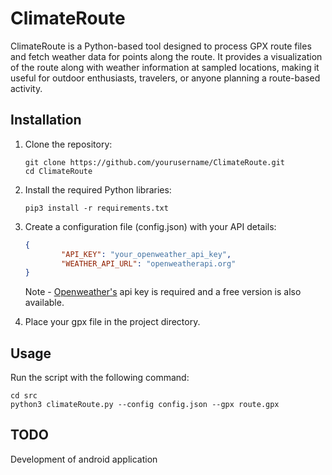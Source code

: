 # ClimateRoute

ClimateRoute is a Python-based tool designed to process GPX route files and fetch weather data for points along the route. It provides a visualization of the route along with weather information at sampled locations, making it useful for outdoor enthusiasts, travelers, or anyone planning a route-based activity.

## Installation

1. Clone the repository:
   ```
   git clone https://github.com/yourusername/ClimateRoute.git
   cd ClimateRoute
   ```

2. Install the required Python libraries:
     ```
     pip3 install -r requirements.txt
     ```

3. Create a configuration file (config.json) with your API details:
     ```json
     {
             "API_KEY": "your_openweather_api_key",
             "WEATHER_API_URL": "openweatherapi.org"
     }
     ```
     Note - [Openweather's](https://openweathermap.org/) api key is required and a free version is also available.
     
4. Place your gpx file in the project directory.

## Usage

Run the script with the following command:
```
cd src
python3 climateRoute.py --config config.json --gpx route.gpx
```

## TODO
Development of android application